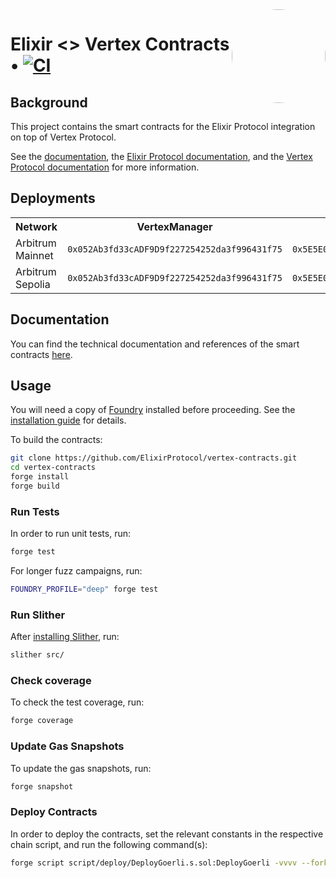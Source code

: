 <img align="right" width="150" height="150" top="100" style="border-radius:99%" src="https://i.imgur.com/H5aZQMA.jpg">

# Elixir <> Vertex Contracts • [![CI](https://github.com/ElixirProtocol/vertex-contracts/actions/workflows/test.yml/badge.svg)](https://github.com/ElixirProtocol/elixir-contracts/actions/workflows/test.yml)

## Background

This project contains the smart contracts for the Elixir Protocol integration on top of Vertex Protocol.

See the [documentation](docs/docs.md), the [Elixir Protocol documentation](https://docs.elixir.finance/), and the [Vertex Protocol documentation](https://vertex-protocol.gitbook.io/docs/) for more information.

## Deployments


<table>
<tr>
<th>Network</th>
<th>VertexManager</th>
<th>Router WBTC (ID 1)</th>
<th>Router BTC-PERP (ID 2)</th>
<th>Router WETH (ID 3)</th>
<th>Router ETH-PERP (ID 4)</th>
<th>Router ARB (ID 5)</th>
<th>Router ARB-PERP (ID 6)</th>
<th>Router BNB-PERP (ID 8)</th>
<th>Router XRP-PERP (ID 10)</th>
<th>Router SOL-PERP (ID 12)</th>
<th>Router MATIC-PERP (ID 14)</th>
<th>Router SUI-PERP (ID 16)</th>
<th>Router OP-PERP (ID 18)</th>
<th>Router APT-PERP (ID 20)</th>
<th>Router LTC-PERP (ID 22)</th>
<th>Router BCH-PERP (ID 24)</th>
<th>Router COMP-PERP (ID 26)</th>
<th>Router MKR-PERP (ID 28)</th>
<th>Router MPEPE-PERP (ID 30)</th>
<th>Router USDT (ID 31)</th>
<th>Router DOGE-PERP (ID 34)</th>
<th>Router LINK-PERP (ID 36)</th>
<th>Router DYDX-PERP (ID 38)</th>
<th>Router CRV-PERP (ID 40)</th>
<th>Router VRTX (ID 41)</th>
<th>Router TIA-PERP (ID 44)</th>
<th>Router PYTH-PERP (ID 46)</th>
<th>Router MBONK-PERP (ID 48)</th>
<th>Router JTO-PERP (ID 50)</th>
<th>Router AVAX-PERP (ID 52)</th>
</tr>
<tr>
<td>Arbitrum Mainnet</td>
<td><code>0x052Ab3fd33cADF9D9f227254252da3f996431f75</code></td>
<td><code>0x5E5E03AaE77C667664bA47556528a947af0A4716</code></td>
<td><code>0xA760E3dF6026a462A81EEe0227921D156d94C888</code></td>
<td><code>0x86612c5C2bdAe1e8534778B6C9C5535f635Fd04e</code></td>
<td><code>0x5328277109AdE587C69B90e2D6BDD004A97E1bB9</code></td>
<td><code>0x8294Ea1bdAac220B6b840B6F9d294aDf6cD069aD</code></td>
<td><code>0xE2F852E5877fD6901481c6f5bb2ecD94919ba026</code></td>
<td><code>0xCE30817dB0106b0362f3310ABD43fD0623Be83D7</code></td>
<td><code>0x8e7C90103e86Ba0171c3c37F84cCdB19B93b2C62</code></td>
<td><code>0x2DCa8aB151811D7425446931Cb138072bD815DCD</code></td>
<td><code>0x16e1c7beCdD3bD7171AceD6f0774e076a1a3Ccd6</code></td>
<td><code>0xF967Db12dc3eAA2bFd5958b33D3F4c787cD01394</code></td>
<td><code>0x3DfE28737C7fD444111cA30d521B75f9b0C803E7</code></td>
<td><code>0x3421bb71E71919A2a2809D1Ec3A2DFcFd8eEd890</code></td>
<td><code>0xFfF7a80Fcb3ade0379bd09B50f8dda9adcA3e17d</code></td>
<td><code>0x7805db7765a61Ec70D94A262ca7F46ce2A0Cf85F</code></td>
<td><code>0xA5205f83dE3D66674635Ac9642464ee6b169E5ff</code></td>
<td><code>0xeAc3A369FBe6C44a137ff6Fb5dE771c1891a201E</code></td>
<td><code>0xC61f8e36E763a645BbA417A3d88c1A2DDe62faa0</code></td>
<td><code>0xEe7DFBe0CE3ad8044eB36C38bDb59f56e0f86088</code></td>
<td><code>0x4662Ed14d509791A5a1Fe0376415a2A8438bd53a</code></td>
<td><code>0x5B4F6c8527237038d922a9f9cC7726bE65E7f27a</code></td>
<td><code>0xf06d2fd349Fc5B4BEA2F4Ac2997A8F21C1b5d025</code></td>
<td><code>0xaA19B0EC4a0E97d202B04713Ac76853Abd3dd2dA</code></td>
<td><code>0x978e93303f34B06e6D23C69919eD78Bb58C5A5C1</code></td>
<td><code>0x8a55474125ffF3b0EcF22cCCBf6a3D136472B15c</code></td>
<td><code>0xfF5055A951c45F699c869E415378CF7d8d2fd81A</code></td>
<td><code>0x4ee684B4a9b6F5db3f68Cbf0490B5Dd7A9C575A9</code></td>
<td><code>0x4F2442e93F6759d6F0F267c00E442eb2Da0Ac609</code></td>
<td><code>0x4f4C0Cb268b22E033361F76D63b031f0Bc4489d7</code></td>
</tr>
<tr>
<td>Arbitrum Sepolia</td>
<td><code>0x052Ab3fd33cADF9D9f227254252da3f996431f75</code></td>
<td><code>0x5E5E03AaE77C667664bA47556528a947af0A4716</code></td>
<td><code>0xA760E3dF6026a462A81EEe0227921D156d94C888</code></td>
<td><code>0x86612c5C2bdAe1e8534778B6C9C5535f635Fd04e</code></td>
<td><code>0x5328277109AdE587C69B90e2D6BDD004A97E1bB9</code></td>
<td><code>0x8294Ea1bdAac220B6b840B6F9d294aDf6cD069aD</code></td>
<td><code>0xE2F852E5877fD6901481c6f5bb2ecD94919ba026</code></td>
<td><code>0xCE30817dB0106b0362f3310ABD43fD0623Be83D7</code></td>
<td><code>0x8e7C90103e86Ba0171c3c37F84cCdB19B93b2C62</code></td>
<td><code>0x2DCa8aB151811D7425446931Cb138072bD815DCD</code></td>
<td><code>0x16e1c7beCdD3bD7171AceD6f0774e076a1a3Ccd6</code></td>
<td><code>0xF967Db12dc3eAA2bFd5958b33D3F4c787cD01394</code></td>
<td><code>0x3DfE28737C7fD444111cA30d521B75f9b0C803E7</code></td>
<td><code>0x3421bb71E71919A2a2809D1Ec3A2DFcFd8eEd890</code></td>
<td><code>0xFfF7a80Fcb3ade0379bd09B50f8dda9adcA3e17d</code></td>
<td><code>0x7805db7765a61Ec70D94A262ca7F46ce2A0Cf85F</code></td>
<td><code>0xA5205f83dE3D66674635Ac9642464ee6b169E5ff</code></td>
<td><code>0xeAc3A369FBe6C44a137ff6Fb5dE771c1891a201E</code></td>
<td><code>0xC61f8e36E763a645BbA417A3d88c1A2DDe62faa0</code></td>
<td><code>0xEe7DFBe0CE3ad8044eB36C38bDb59f56e0f86088</code></td>
<td><code>0x4662Ed14d509791A5a1Fe0376415a2A8438bd53a</code></td>
<td><code>0x5B4F6c8527237038d922a9f9cC7726bE65E7f27a</code></td>
<td><code>0xf06d2fd349Fc5B4BEA2F4Ac2997A8F21C1b5d025</code></td>
<td><code>0xaA19B0EC4a0E97d202B04713Ac76853Abd3dd2dA</code></td>
<td><code>0x978e93303f34B06e6D23C69919eD78Bb58C5A5C1</code></td>
<td><code>0x8a55474125ffF3b0EcF22cCCBf6a3D136472B15c</code></td>
<td><code>0xfF5055A951c45F699c869E415378CF7d8d2fd81A</code></td>
<td><code>0x4ee684B4a9b6F5db3f68Cbf0490B5Dd7A9C575A9</code></td>
<td><code>0x4F2442e93F6759d6F0F267c00E442eb2Da0Ac609</code></td>
<td><code>0x4f4C0Cb268b22E033361F76D63b031f0Bc4489d7</code></td>
</tr>
</table>

## Documentation

You can find the technical documentation and references of the smart contracts [here](docs/docs.md). 

## Usage

You will need a copy of [Foundry](https://github.com/foundry-rs/foundry) installed before proceeding. See the [installation guide](https://github.com/foundry-rs/foundry#installation) for details.

To build the contracts:

```sh
git clone https://github.com/ElixirProtocol/vertex-contracts.git
cd vertex-contracts
forge install
forge build
```

### Run Tests

In order to run unit tests, run:

```sh
forge test
```

For longer fuzz campaigns, run:

```sh
FOUNDRY_PROFILE="deep" forge test
```

### Run Slither

After [installing Slither](https://github.com/crytic/slither#how-to-install), run:

```sh
slither src/
```

### Check coverage

To check the test coverage, run:

```sh
forge coverage
```

### Update Gas Snapshots

To update the gas snapshots, run:

```sh
forge snapshot
```

### Deploy Contracts

In order to deploy the contracts, set the relevant constants in the respective chain script, and run the following command(s):

```sh
forge script script/deploy/DeployGoerli.s.sol:DeployGoerli -vvvv --fork-url RPC --broadcast --slow
```
